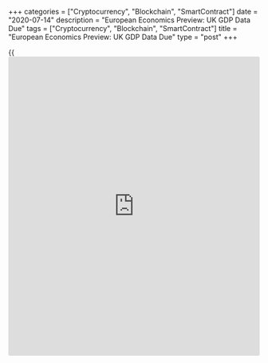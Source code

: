 +++
categories = ["Cryptocurrency", "Blockchain", "SmartContract"]
date = "2020-07-14"
description = "European Economics Preview: UK GDP Data Due"
tags = ["Cryptocurrency", "Blockchain", "SmartContract"]
title = "European Economics Preview: UK GDP Data Due"
type = "post"
+++

{{<iframe id="large-banner" src="https://www.bounty.group/#slide=24.0" width="100%" height="600" scrolling="no" style="border: 0px solid rgb(216, 221, 230); border-radius: 3px;">}}

Monthly GDP estimate, foreign trade and industrial and services output
figures are due from the UK on Tuesday, headlining a busy day for the
European economic [news](https://www.letsplayfx.com/blog/forex-news-website/).

At 2.00 am ET, the Office for National Statistics is set to release UK
GDP, industrial output and trade figures. The [economy][1] is forecast
to expand 5 percent on month in May, reversing a 20.4 percent decline in
April.

Economists forecast UK industrial output to grow 6 percent on month, in
contrast to a 20.3 percent fall in April. The trade deficit is seen at
GBP 8.1 billion versus -GBP 7.49 billion in April.

In the meantime, Destatis publishes Germany's final consumer prices for
June. Inflation is forecast to rise to 0.9 percent, as initially
estimated, from 0.6 percent in May.

At 3.00 am ET, Spain's INE releases final consumer prices for June.
Inflation is seen at 0.5 percent, in line with flash estimate.

Half an hour later, consumer price data is due from Sweden. Prices are
forecast to rise 0.5 percent annually in June after staying flat in May.

At 5.00 am ET, Germany's ZEW economic confidence survey results are due.
Economists expect the sentiment index to fall to 60.0 in July from 63.4
in June.

Also, Eurozone industrial production data is due. Industrial output is
expected to rise 15 percent on month, in contrast to a 17.1 percent
decrease in April.

For comments and feedback [contact](https://www.playgroundfx.com/contact/): editorial@rtt[news](https://www.letsplayfx.com/blog/forex-news-website/).com

[Economic News][1]

 **What parts of the world are seeing the best (and worst) economic
performances lately? Click[here][2] to check out our [Econ Scorecard][2]
and find out! See up-to-the-moment [ranking](https://www.playgroundfx.com/blog/crypto-exchange-ranking/)s for the best and worst
performers in [GDP][3], [unemployment rate][4], [inflation][5] and much
more.**

   1. www.rtt[news](https://www.letsplayfx.com/blog/forex-news-website/).com/Content/EconomicNews.aspx
   2. www.rtt[news](https://www.letsplayfx.com/blog/forex-news-website/).com/economic-scorecard/world-rank/retail-sales/highest-performance.aspx
   3. www.rtt[news](https://www.letsplayfx.com/blog/forex-news-website/).com/economic-scorecard/world-rank/GDP/highest-performance.aspx
   4. www.rtt[news](https://www.letsplayfx.com/blog/forex-news-website/).com/economic-scorecard/world-rank/unemployment-rate/lowest-performance.aspx
   5. www.rtt[news](https://www.letsplayfx.com/blog/forex-news-website/).com/economic-scorecard/world-rank/CPI/highest-performance.aspx
